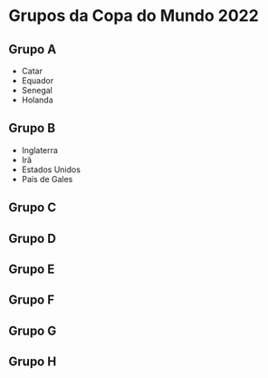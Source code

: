 # Grupos da Copa do Mundo 2022

## Grupo A
 - Catar
 - Equador 
 - Senegal 
 - Holanda

## Grupo B
- Inglaterra 
- Irã
- Estados Unidos
- País de Gales

## Grupo C

## Grupo D

## Grupo E

## Grupo F

## Grupo G

## Grupo H 
